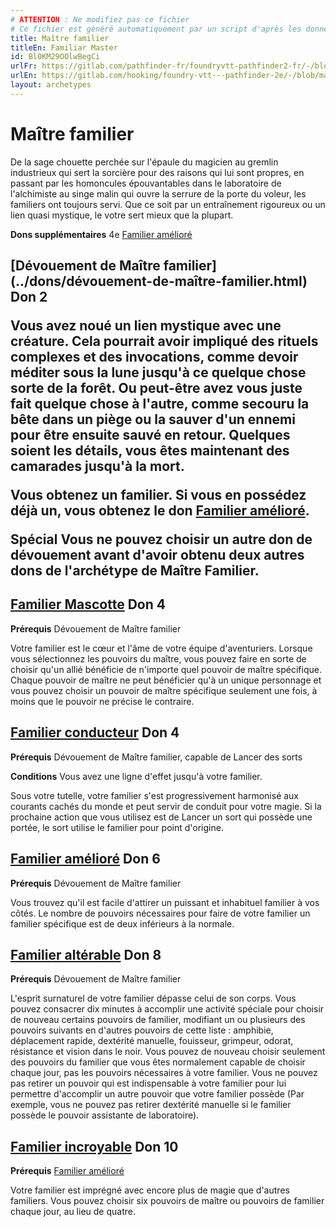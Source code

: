 ```yaml
---
# ATTENTION : Ne modifiez pas ce fichier
# Ce fichier est généré automatiquement par un script d'après les données du module Foundry VTT officiel et de sa traduction
title: Maître familier
titleEn: Familiar Master
id: Bl0KM29OOlwBegCi
urlFr: https://gitlab.com/pathfinder-fr/foundryvtt-pathfinder2-fr/-/blob/master/data/archetypes/Bl0KM29OOlwBegCi.htm
urlEn: https://gitlab.com/hooking/foundry-vtt---pathfinder-2e/-/blob/master/packs/data/archetypes.db/familiar-master.json
layout: archetypes
---
```

# Maître familier

De la sage chouette perchée sur l'épaule du magicien au gremlin industrieux qui sert la sorcière pour des raisons qui lui sont propres, en passant par les homoncules épouvantables dans le laboratoire de l'alchimiste au singe malin qui ouvre la serrure de la porte du voleur, les familiers ont toujours servi. Que ce soit par un entraînement rigoureux ou un lien quasi mystique, le votre sert mieux que la plupart.

**Dons supplémentaires** 4e [Familier amélioré](../dons/familier-amélioré.html)

<h2 style="text-align: left;">[Dévouement de Maître familier](../dons/dévouement-de-maître-familier.html) Don 2

Vous avez noué un lien mystique avec une créature. Cela pourrait avoir impliqué des rituels complexes et des invocations, comme devoir méditer sous la lune jusqu'à ce quelque chose sorte de la forêt. Ou peut-être avez vous juste fait quelque chose à l'autre, comme secouru la bête dans un piège ou la sauver d'un ennemi pour être ensuite sauvé en retour. Quelques soient les détails, vous êtes maintenant des camarades jusqu'à la mort.

Vous obtenez un familier. Si vous en possédez déjà un, vous obtenez le don [Familier amélioré](../dons/familier-amélioré.html).

**Spécial** Vous ne pouvez choisir un autre don de dévouement avant d'avoir obtenu deux autres dons de l'archétype de Maître Familier.

## [Familier Mascotte](../dons/familier-mascotte.html) Don 4

**Prérequis** Dévouement de Maître familier

Votre familier est le cœur et l'âme de votre équipe d'aventuriers. Lorsque vous sélectionnez les pouvoirs du maître, vous pouvez faire en sorte de choisir qu'un allié bénéficie de n'importe quel pouvoir de maître spécifique. Chaque pouvoir de maître ne peut bénéficier qu'à un unique personnage et vous pouvez choisir un pouvoir de maître spécifique seulement une fois, à moins que le pouvoir ne précise le contraire.

## [Familier conducteur](../dons/familier-conducteur.html) Don 4

**Prérequis** Dévouement de Maître familier, capable de Lancer des sorts

**Conditions** Vous avez une ligne d'effet jusqu'à votre familier.

Sous votre tutelle, votre familier s'est progressivement harmonisé aux courants cachés du monde et peut servir de conduit pour votre magie. Si la prochaine action que vous utilisez est de Lancer un sort qui possède une portée, le sort utilise le familier pour point d'origine.

## [Familier amélioré](../dons/familier-amélioré-maître-familier.html) Don 6

**Prérequis** Dévouement de Maître familier

Vous trouvez qu'il est facile d'attirer un puissant et inhabituel familier à vos côtés. Le nombre de pouvoirs nécessaires pour faire de votre familier un familier spécifique est de deux inférieurs à la normale.

## [Familier altérable](../dons/familier-altérable.html) Don 8

**Prérequis** Dévouement de Maître familier

L'esprit surnaturel de votre familier dépasse celui de son corps. Vous pouvez consacrer dix minutes à accomplir une activité spéciale pour choisir de nouveau certains pouvoirs de familier, modifiant un ou plusieurs des pouvoirs suivants en d'autres pouvoirs de cette liste : amphibie, déplacement rapide, dextérité manuelle, fouisseur, grimpeur, odorat, résistance et vision dans le noir. Vous pouvez de nouveau choisir seulement des pouvoirs du familier que vous êtes normalement capable de choisir chaque jour, pas les pouvoirs nécessaires à  votre familier. Vous ne pouvez pas retirer un pouvoir qui est indispensable à votre familier pour lui permettre d'accomplir un autre pouvoir que votre familier possède (Par exemple, vous ne pouvez pas retirer dextérité manuelle si le familier possède le pouvoir assistante de laboratoire).

## [Familier incroyable](../dons/formidable-familier-maître-familier.html) Don 10

**Prérequis** [Familier amélioré](../dons/familier-amélioré.html)

Votre familier est imprégné avec encore plus de magie que d'autres familiers. Vous pouvez choisir six pouvoirs de maître ou pouvoirs de familier chaque jour, au lieu de quatre.
